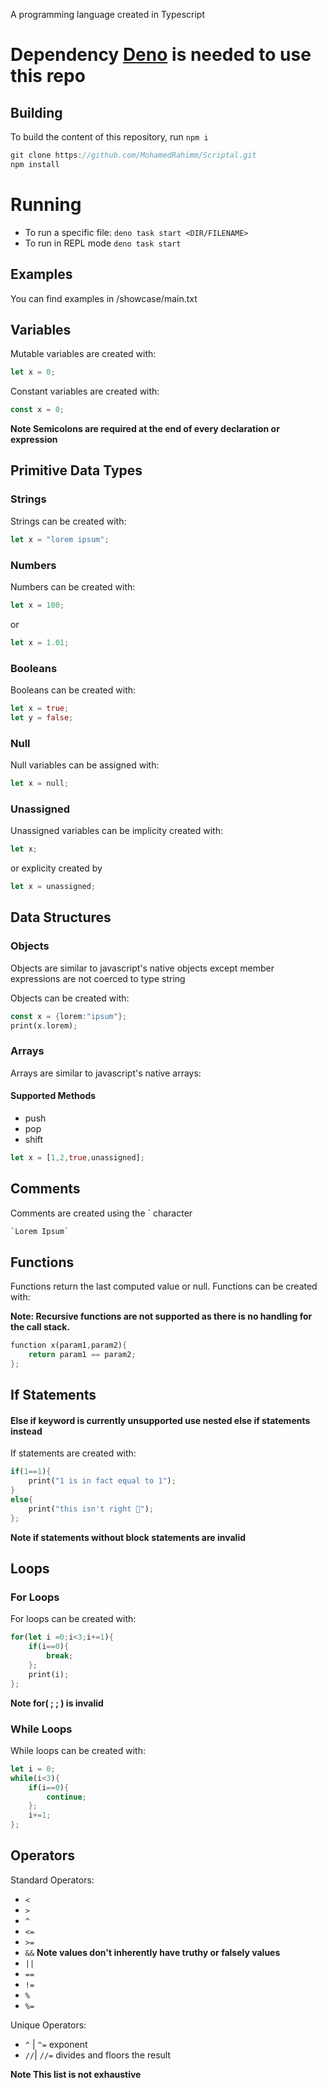 A programming language created in Typescript

# Dependency [Deno](https://deno.com/) is needed to use this repo

## Building

To build the content of this repository, run `npm i`

```rs
git clone https://github.com/MohamedRahimm/Scriptal.git
npm install
```

# Running

- To run a specific file: `deno task start <DIR/FILENAME>`
- To run in REPL mode `deno task start`

## Examples

You can find examples in /showcase/main.txt

## Variables

Mutable variables are created with:

```rs
let x = 0;
```

Constant variables are created with:

```rs
const x = 0;
```

**Note Semicolons are required at the end of every declaration or expression**

## Primitive Data Types

### Strings

Strings can be created with:

```rs
let x = "lorem ipsum";
```

### Numbers

Numbers can be created with:

```rs
let x = 100;
```

or

```rs
let x = 1.01;
```

### Booleans

Booleans can be created with:

```rs
let x = true;
let y = false;
```

### Null

Null variables can be assigned with:

```rs
let x = null;
```

### Unassigned

Unassigned variables can be implicity created with:

```rs
let x;
```

or explicity created by

```rs
let x = unassigned;
```

## Data Structures

### Objects

Objects are similar to javascript's native objects except member expressions are
not coerced to type string

Objects can be created with:

```rs
const x = {lorem:"ipsum"};
print(x.lorem);
```

### Arrays

Arrays are similar to javascript's native arrays:

#### Supported Methods

- push
- pop
- shift

```rs
let x = [1,2,true,unassigned];
```

## Comments

Comments are created using the ` character

```rs
`Lorem Ipsum`
```

## Functions

Functions return the last computed value or null. Functions can be created with:

**Note: Recursive functions are not supported as there is no handling for the
call stack.**

```rs
function x(param1,param2){
    return param1 == param2;
};
```

## If Statements

#### Else if keyword is currently unsupported use nested else if statements instead

If statements are created with:

```rs
if(1==1){
    print("1 is in fact equal to 1");
}
else{
    print("this isn't right 🧐");
};
```

**Note if statements without block statements are invalid**

## Loops

### For Loops

For loops can be created with:

```rs
for(let i =0;i<3;i+=1){
    if(i==0){
        break;
    };
    print(i);
};
```

**Note for( ; ; ) is invalid**

### While Loops

While loops can be created with:

```rs
let i = 0;
while(i<3){
    if(i==0){
        continue;
    };
    i+=1;
};
```

## Operators

Standard Operators:

- `<`
- `>`
- `^`
- `<=`
- `>=`
- `&&` **Note values don't inherently have truthy or falsely values**
- `||`
- `==`
- `!=`
- `%`
- `%=`

Unique Operators:

- `^` | `^=` exponent
- `//`| `//=` divides and floors the result

**Note This list is not exhaustive**
